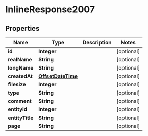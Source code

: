 # InlineResponse2007

## Properties
Name | Type | Description | Notes
------------ | ------------- | ------------- | -------------
**id** | **Integer** |  |  [optional]
**realName** | **String** |  |  [optional]
**longName** | **String** |  |  [optional]
**createdAt** | [**OffsetDateTime**](OffsetDateTime.md) |  |  [optional]
**filesize** | **Integer** |  |  [optional]
**type** | **String** |  |  [optional]
**comment** | **String** |  |  [optional]
**entityId** | **Integer** |  |  [optional]
**entityTitle** | **String** |  |  [optional]
**page** | **String** |  |  [optional]
